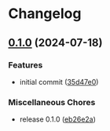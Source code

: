# Changelog

## [0.1.0](https://github.com/elixir-tools/tableau_og_extension/compare/v0.0.1...v0.1.0) (2024-07-18)


### Features

* initial commit ([35d47e0](https://github.com/elixir-tools/tableau_og_extension/commit/35d47e05203c49c04ca97aa44aa04961c8d819c6))


### Miscellaneous Chores

* release 0.1.0 ([eb26e2a](https://github.com/elixir-tools/tableau_og_extension/commit/eb26e2a75b1a909ef7f9924a0db3cb77569d384c))

